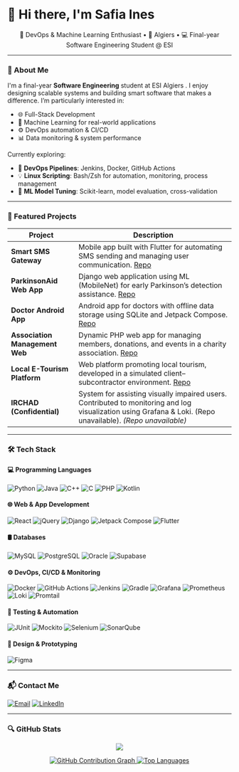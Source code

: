 # 👋 Hi there, I'm Safia Ines

<p align="center">
  🚀 DevOps & Machine Learning Enthusiast • 📍 Algiers • 💻 Final-year Software Engineering Student @ ESI
</p>

---

### 🧠 About Me

I'm a final-year **Software Engineering** student at ESI Algiers . I enjoy designing scalable systems and building smart software that makes a difference. I’m particularly interested in:

- 🌐 Full-Stack Development
- 🧠 Machine Learning for real-world applications
- ⚙️ DevOps automation & CI/CD
- 📊 Data monitoring & system performance

Currently exploring:
- 🐳 **DevOps Pipelines**: Jenkins, Docker, GitHub Actions
- 💡 **Linux Scripting**: Bash/Zsh for automation, monitoring, process management
- 🧪 **ML Model Tuning**: Scikit-learn, model evaluation, cross-validation

---

### 📌 Featured Projects

| Project                         | Description                                                                                                                                                        |
| ------------------------------- | ------------------------------------------------------------------------------------------------------------------------------------------------------------------ |
| **Smart SMS Gateway**           |  Mobile app built with Flutter for automating SMS sending and managing user communication. [Repo](https://github.com/ics-projet/Mobile_app)                      |
| **ParkinsonAid Web App**        |  Django web application using ML (MobileNet) for early Parkinson’s detection assistance. [Repo](https://github.com/inessBenguiar/ParkinsonAid)                   |
| **Doctor Android App**          |  Android app for doctors with offline data storage using SQLite and Jetpack Compose. [Repo](https://github.com/inessBenguiar/Doctor-App)                      |
| **Association Management Web**  |  Dynamic PHP web app for managing members, donations, and events in a charity association. [Repo](https://github.com/inessBenguiar/Projet-TDW-2CSSIL-)           |
| **Local E-Tourism Platform**    |  Web platform promoting local tourism, developed in a simulated client–subcontractor environment. [Repo](https://github.com/inessBenguiar/e-tourism)             |
| **IRCHAD (Confidential)**       |  System for assisting visually impaired users. Contributed to monitoring and log visualization using Grafana & Loki. (Repo unavailable). *(Repo unavailable)*     |

---

### 🛠 Tech Stack

#### 💻 Programming Languages
![Python](https://img.shields.io/badge/-Python-3776AB?logo=python&logoColor=white&style=flat)
![Java](https://img.shields.io/badge/-Java-007396?logo=java&logoColor=white&style=flat)
![C++](https://img.shields.io/badge/-C++-00599C?logo=c%2b%2b&logoColor=white&style=flat)
![C](https://img.shields.io/badge/-C-000000?logo=c&logoColor=white&style=flat)
![PHP](https://img.shields.io/badge/-PHP-777BB4?logo=php&logoColor=white&style=flat)
![Kotlin](https://img.shields.io/badge/-Kotlin-0095D5?logo=kotlin&logoColor=white&style=flat)

#### 🌐 Web & App Development
![React](https://img.shields.io/badge/-React-61DAFB?logo=react&logoColor=white&style=flat)
![jQuery](https://img.shields.io/badge/-jQuery-0769AD?logo=jquery&logoColor=white&style=flat)
![Django](https://img.shields.io/badge/-Django-092E20?logo=django&logoColor=white&style=flat)
![Jetpack Compose](https://img.shields.io/badge/-Jetpack%20Compose-4285F4?logo=android&logoColor=white&style=flat)
![Flutter](https://img.shields.io/badge/-Flutter-02569B?logo=flutter&logoColor=white&style=flat)

#### 🛢 Databases
![MySQL](https://img.shields.io/badge/-MySQL-4479A1?logo=mysql&logoColor=white&style=flat)
![PostgreSQL](https://img.shields.io/badge/-PostgreSQL-336791?logo=postgresql&logoColor=white&style=flat)
![Oracle](https://img.shields.io/badge/-Oracle-F80000?logo=oracle&logoColor=white&style=flat)
![Supabase](https://img.shields.io/badge/-Supabase-3ECF8E?logo=supabase&logoColor=white&style=flat)

#### ⚙️ DevOps, CI/CD & Monitoring
![Docker](https://img.shields.io/badge/-Docker-2496ED?logo=docker&logoColor=white&style=flat)
![GitHub Actions](https://img.shields.io/badge/-GitHub%20Actions-2088FF?logo=github-actions&logoColor=white&style=flat)
![Jenkins](https://img.shields.io/badge/-Jenkins-D24939?logo=jenkins&logoColor=white&style=flat)
![Gradle](https://img.shields.io/badge/-Gradle-02303A?logo=gradle&logoColor=white&style=flat)
![Grafana](https://img.shields.io/badge/-Grafana-F46800?logo=grafana&logoColor=white&style=flat)
![Prometheus](https://img.shields.io/badge/-Prometheus-E6522C?logo=prometheus&logoColor=white&style=flat)
![Loki](https://img.shields.io/badge/-Loki-0E1117?logo=grafana&logoColor=white&style=flat)
![Promtail](https://img.shields.io/badge/-Promtail-111111?logo=grafana&logoColor=white&style=flat)

#### 🧪 Testing & Automation
![JUnit](https://img.shields.io/badge/-JUnit-25A162?logo=junit5&logoColor=white&style=flat)
![Mockito](https://img.shields.io/badge/-Mockito-CA2138?style=flat)
![Selenium](https://img.shields.io/badge/-Selenium-43B02A?logo=selenium&logoColor=white&style=flat)
![SonarQube](https://img.shields.io/badge/-SonarQube-4E9BCD?logo=sonarqube&logoColor=white&style=flat)

#### 🎨 Design & Prototyping
![Figma](https://img.shields.io/badge/-Figma-F24E1E?logo=figma&logoColor=white&style=flat)

---

### 📬 Contact Me

[![Email](https://img.shields.io/badge/Email-is__benguiar@esi.dz-red?style=flat-square&logo=gmail)](mailto:is_benguiar@esi.dz)
[![LinkedIn](https://img.shields.io/badge/LinkedIn-Safia%20Ines%20Benguiar-blue?style=flat-square&logo=linkedin)](https://www.linkedin.com/in/safia-ines-benguiar-2a46531a3/)


---

### 🔍 GitHub Stats

<div align="center">

<!-- GitHub Streak (Mirror) -->
<p align="center">
  <img src="https://github-readme-streak-stats.herokuapp.com/?user=inessBenguiar&theme=tokyonight" />
</p>

<!-- Contribution Graph -->
<a href="https://github.com/inessBenguiar">
  <img src="https://github-readme-activity-graph.vercel.app/graph?username=inessBenguiar&bg_color=ffffff&color=000000&line=0088cc&point=000000&hide_border=true" alt="GitHub Contribution Graph"/>
</a>

<!-- Top Languages -->
<a href="https://github.com/inessBenguiar">
  <img src="https://github-readme-stats.vercel.app/api/top-langs/?username=inessBenguiar&layout=compact&theme=default&hide_border=true" alt="Top Languages"/>
</a>

</div>

